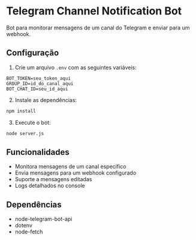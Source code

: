 # Telegram Channel Notification Bot

Bot para monitorar mensagens de um canal do Telegram e enviar para um webhook.

## Configuração

1. Crie um arquivo `.env` com as seguintes variáveis:
```env
BOT_TOKEN=seu_token_aqui
GROUP_ID=id_do_canal_aqui
BOT_CHAT_ID=seu_id_aqui
```

2. Instale as dependências:
```bash
npm install
```

3. Execute o bot:
```bash
node server.js
```

## Funcionalidades

- Monitora mensagens de um canal específico
- Envia mensagens para um webhook configurado
- Suporte a mensagens editadas
- Logs detalhados no console

## Dependências

- node-telegram-bot-api
- dotenv
- node-fetch 